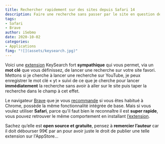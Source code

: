 ```yaml
---
title: Rechercher rapidement sur des sites depuis Safari 14
description: Faire une recherche sans passer par le site en question depuis la barre de recherche Safari 14, c’est possible via cette extension open source et gratuite.
tags: 
- Safari
- Brave
author: iSebmo
date: 2020-10-02
categories:
- Applications
fimg: "![](assets/keysearch.jpg)"
---
```


Voici une [extension](https://github.com/EddieCameron/keyword-searches-in-safari) KeySearch fort **sympathique** qui vous permet, via un **mot clé** que vous définissez, de lancer une recherche sur votre site favori. Mettons si je cherche à lancer une recherche sur YouTube, je peux enregistrer le mot clé « yt » suivi de ce que je cherche pour lancer **immédiatement** la recherche sans avoir à aller sur le site puis taper la recherche dans le champ à cet effet. 

Le navigateur [Brave](https://brave.com/fr/?ref=tua795) que je vous [recommande](https://tfada.fr/aller-il-est-temps-de-quitter-le-navigateur-chrome-pour-brave-ou-firefox/) si vous êtes habitué à Chrome, possède la même fonctionnalité intégrée de base. Mais si vous voulez utiliser **Safari**, parce qu’il faut bien le reconnaître il est **super rapide**, vous pouvez retrouver le même comportement en installant [l’extension](https://github.com/EddieCameron/keyword-searches-in-safari).

Sachez qu’elle est **open source et gratuite**, pensez à **remercier l’auteur** car il doit débourser 99€ par an pour avoir juste le droit de publier une telle extension sur l'AppStore...